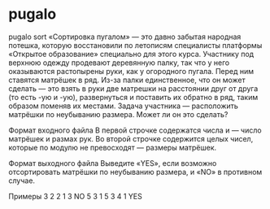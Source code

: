 # pugalo
pugalo sort
«Сортировка пугалом» — это давно забытая народная потешка, которую восстановили по летописям специалисты платформы «Открытое образование» специально для этого курса.
Участнику под верхнюю одежду продевают деревянную палку, так что у него оказываются растопырены руки, как у огородного пугала. Перед ним ставятся  матрёшек в ряд. Из-за палки единственное, что он может сделать — это взять в руки две матрешки на расстоянии  друг от друга (то есть -ую и -ую), развернуться и поставить их обратно в ряд, таким образом поменяв их местами.
Задача участника — расположить матрёшки по неубыванию размера. Может ли он это сделать?

Формат входного файла
В первой строчке содержатся числа  и   — число матрёшек и размах рук.
Во второй строчке содержится  целых чисел, которые по модулю не превосходят  — размеры матрёшек.

Формат выходного файла
Выведите «YES», если возможно отсортировать матрёшки по неубыванию размера, и «NO» в противном случае.

Примеры
3 2
2 1 3	NO
5 3
1 5 3 4 1	YES
